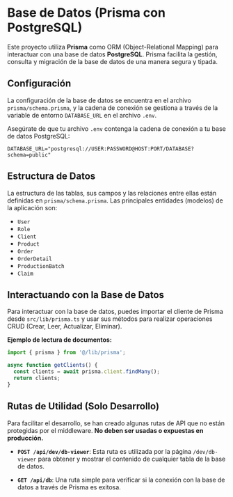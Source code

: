 # Base de Datos (Prisma con PostgreSQL)

Este proyecto utiliza **Prisma** como ORM (Object-Relational Mapping) para interactuar con una base de datos **PostgreSQL**. Prisma facilita la gestión, consulta y migración de la base de datos de una manera segura y tipada.

## Configuración

La configuración de la base de datos se encuentra en el archivo `prisma/schema.prisma`, y la cadena de conexión se gestiona a través de la variable de entorno `DATABASE_URL` en el archivo `.env`.

Asegúrate de que tu archivo `.env` contenga la cadena de conexión a tu base de datos PostgreSQL:

```env
DATABASE_URL="postgresql://USER:PASSWORD@HOST:PORT/DATABASE?schema=public"
```

## Estructura de Datos

La estructura de las tablas, sus campos y las relaciones entre ellas están definidas en `prisma/schema.prisma`. Las principales entidades (modelos) de la aplicación son:

- `User`
- `Role`
- `Client`
- `Product`
- `Order`
- `OrderDetail`
- `ProductionBatch`
- `Claim`

## Interactuando con la Base de Datos

Para interactuar con la base de datos, puedes importar el cliente de Prisma desde `src/lib/prisma.ts` y usar sus métodos para realizar operaciones CRUD (Crear, Leer, Actualizar, Eliminar).

**Ejemplo de lectura de documentos:**
```typescript
import { prisma } from '@/lib/prisma';

async function getClients() {
  const clients = await prisma.client.findMany();
  return clients;
}
```

## Rutas de Utilidad (Solo Desarrollo)

Para facilitar el desarrollo, se han creado algunas rutas de API que no están protegidas por el middleware. **No deben ser usadas o expuestas en producción.**

- **`POST /api/dev/db-viewer`**:
  Esta ruta es utilizada por la página `/dev/db-viewer` para obtener y mostrar el contenido de cualquier tabla de la base de datos.

- **`GET /api/db`**:
  Una ruta simple para verificar si la conexión con la base de datos a través de Prisma es exitosa.
